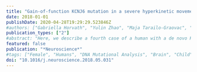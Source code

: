 ```yaml
---
title: "Gain-of-function KCNJ6 mutation in a severe hyperkinetic movement disorder phenotype"
date: 2018-01-01
publishDate: 2020-04-28T19:29:29.523846Z
#authors: ["Gabriella Horvath", "Yulin Zhao", "Maja Tarailo-Graovac", "Cyrus Boelman", "Harinder Gill", "Casper Shyr", "James Lee", "Ingrid Blydt-Hansen", "Britt Drögemöller", "Jacqueline Moreland", "Colin Ross", "Wyeth Wasserman", "Andrea Masotti", "Paul Slesinger", "Clara van Karnebeek"]
publication_types: ["2"]
#abstract: "Here, we describe a fourth case of a human with a de novo KCNJ6 (GIRK2) mutation, who presented with clinical findings of severe hyperkinetic movement disorder and developmental delay, similar to the Keppen-Lubinsky syndrome but without lipodystrophy. Whole-exome sequencing of the patient's DNA revealed a heterozygous de novo variant in the KCNJ6 (c.512TtextgreaterG, p.Leu171Arg). We conducted in vitro functional studies to determine if this Leu-to-Arg mutation alters the function of GIRK2 channels. Heterologous expression of the mutant GIRK2 channel alone produced an aberrant basal inward current that lacked G protein activation, lost K+ selectivity and gained Ca2+ permeability. Notably, the inward current was inhibited by the Na+ channel blocker QX-314, similar to the previously reported weaver mutation in murine GIRK2. Expression of a tandem dimer containing GIRK1 and GIRK2(p.Leu171Arg) did not lead to any currents, suggesting heterotetramers are not functional. In neurons expressing p.Leu171Arg GIRK2 channels, these changes in channel properties would be expected to generate a sustained depolarization, instead of the normal G protein-gated inhibitory response, which could be mitigated by expression of other GIRK subunits. The identification of the p.Leu171Arg GIRK2 mutation potentially expands the Keppen-Lubinsky syndrome phenotype to include severe dystonia and ballismus. Our study suggests screening for dominant KCNJ6 mutations in the evaluation of patients with severe movement disorders, which could provide evidence to support a causal role of KCNJ6 in neurological channelopathies."
featured: false
publication: "*Neuroscience*"
#tags: ["Female", "Humans", "DNA Mutational Analysis", "Brain", "Child", "Preschool", "Movement Disorders", "channelopathy", "Electroencephalography", "G Protein-Coupled Inwardly-Rectifying Potassium Channels", "Gain of Function Mutation", "Hyperkinesis", "inward rectifier", "K(IR)3", "KCNJ6", "movement disorder", "weaver mouse"]
doi: "10.1016/j.neuroscience.2018.05.031"
---
```


